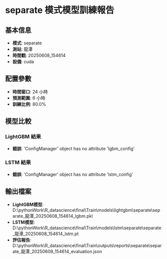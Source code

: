 
# separate 模式模型訓練報告

## 基本信息
- **模式**: separate
- **測站**: 龍潭
- **時間戳**: 20250608_154614
- **設備**: cuda

## 配置參數
- **時間窗口**: 24 小時
- **預測範圍**: 6 小時
- **訓練比例**: 80.0%

## 模型比較

### LightGBM 結果

- **錯誤**: 'ConfigManager' object has no attribute 'lgbm_config'

### LSTM 結果

- **錯誤**: 'ConfigManager' object has no attribute 'lstm_config'


## 輸出檔案
- **LightGBM模型**: D:\pythonWork\R_datascience\final\Train\models\lightgbm\separate\separate_龍潭_20250608_154614_lgbm.pkl
- **LSTM模型**: D:\pythonWork\R_datascience\final\Train\models\lstm\separate\separate_龍潭_20250608_154614_lstm.pt
- **評估報告**: D:\pythonWork\R_datascience\final\Train\outputs\reports\separate\separate_龍潭_20250608_154614_evaluation.json

